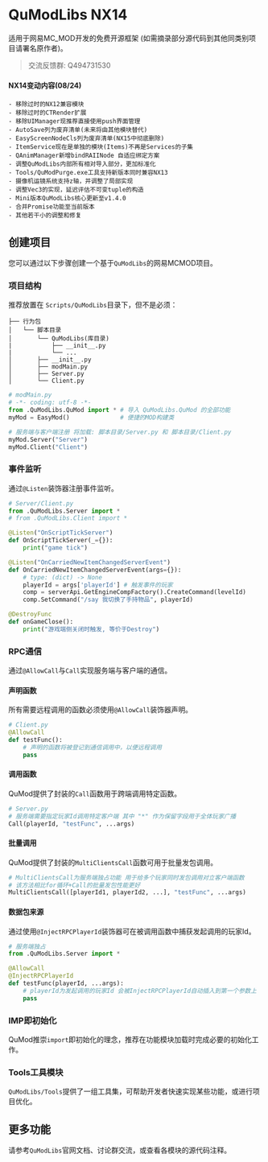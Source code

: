 # QuModLibs NX14
适用于网易MC_MOD开发的免费开源框架 (如需摘录部分源代码到其他同类别项目请署名原作者)。
> 交流反馈群: Q494731530

#### NX14变动内容(08/24)
    - 移除过时的NX12兼容模块
    - 移除过时的CTRender扩展
    - 移除UIManager现推荐直接使用push界面管理
    - AutoSave列为废弃清单(未来将由其他模块替代)
    - EasyScreenNodeCls列为废弃清单(NX15中彻底删除)
    - ItemService现在是单独的模块(Items)不再是Services的子集
    - QAnimManager新增bindRAIINode 自适应绑定方案
    - 调整QuModLibs内部所有相对导入部分，更加标准化
    - Tools/QuModPurge.exe工具支持新版本同时兼容NX13
    - 摄像机运镜系统支持z轴，并调整了局部实现
    - 调整Vec3的实现，延迟评估不可变tuple的构造
    - Mini版本QuModLibs核心更新至v1.4.0
    - 合并Promise功能至当前版本
    - 其他若干小的调整和修复

## 创建项目
您可以通过以下步骤创建一个基于`QuModLibs`的网易MCMOD项目。
### 项目结构
推荐放置在 `Scripts/QuModLibs`目录下，但不是必须：
```
├── 行为包
│   └── 脚本目录
│       └── QuModLibs(库目录)
|           ├── __init__.py
|           └── ...
│       ├── __init__.py
│       ├── modMain.py
│       ├── Server.py
│       └── Client.py
```
```python
# modMain.py
# -*- coding: utf-8 -*-
from .QuModLibs.QuMod import * # 导入 QuModLibs.QuMod 的全部功能
myMod = EasyMod()              # 便捷的MOD构建类

# 服务端与客户端注册 将加载: 脚本目录/Server.py 和 脚本目录/Client.py
myMod.Server("Server")
myMod.Client("Client")
```

### 事件监听
通过`@Listen`装饰器注册事件监听。
```python
# Server/Client.py
from .QuModLibs.Server import *
# from .QuModLibs.Client import *

@Listen("OnScriptTickServer")
def OnScriptTickServer(_={}):
    print("game tick")

@Listen("OnCarriedNewItemChangedServerEvent")
def OnCarriedNewItemChangedServerEvent(args={}):
    # type: (dict) -> None
    playerId = args['playerId'] # 触发事件的玩家
    comp = serverApi.GetEngineCompFactory().CreateCommand(levelId)
    comp.SetCommand("/say 我切换了手持物品", playerId)

@DestroyFunc
def onGameClose():
    print("游戏端侧关闭时触发, 等价于Destroy")
```

### RPC通信
通过`@AllowCall`与`Call`实现服务端与客户端的通信。
#### 声明函数
所有需要远程调用的函数必须使用`@AllowCall`装饰器声明。
```python
# Client.py
@AllowCall
def testFunc():
    # 声明的函数将被登记到通信调用中，以便远程调用
    pass
```

#### 调用函数
QuMod提供了封装的`Call`函数用于跨端调用特定函数。
```python
# Server.py
# 服务端需要指定玩家Id调用特定客户端 其中 "*" 作为保留字段用于全体玩家广播
Call(playerId, "testFunc", ...args)
```

#### 批量调用
QuMod提供了封装的`MultiClientsCall`函数可用于批量发包调用。
```python
# MultiClientsCall为服务端独占功能 用于给多个玩家同时发包调用对立客户端函数
# 该方法相比for循环+Call的批量发包性能更好
MultiClientsCall([playerId1, playerId2, ...], "testFunc", ...args)
```

#### 数据包来源
通过使用`@InjectRPCPlayerId`装饰器可在被调用函数中捕获发起调用的玩家Id。
```python
# 服务端独占
from .QuModLibs.Server import *

@AllowCall
@InjectRPCPlayerId
def testFunc(playerId, ...args):
    # playerId为发起调用的玩家Id 会被InjectRPCPlayerId自动插入到第一个参数上
    pass
```
### IMP即初始化
QuMod推崇`import`即初始化的理念，推荐在功能模块加载时完成必要的初始化工作。

### Tools工具模块
`QuModLibs/Tools`提供了一组工具集，可帮助开发者快速实现某些功能，或进行项目优化。

## 更多功能
请参考`QuModLibs`官网文档、讨论群交流，或查看各模块的源代码注释。